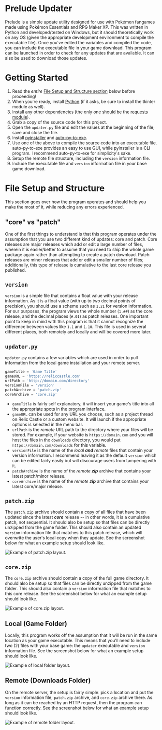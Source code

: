 

# Prelude Updater
Prelude is a simple update utility designed for use with Pokémon fangames made using Pokémon Essentials and RPG Maker XP. This was written in Python and developed/tested on Windows, but it should theoretically work on any OS (given the appropriate development environment to compile the executable file). Once you've edited the variables and compiled the code, you can include the executable file in your game download. This program can be launched in order to check for any updates that are available. It can also be used to download those updates.

# Getting Started
1. Read the *entire* [File Setup and Structure section](#file-setup-and-structure) below before proceeding!
1. When you're ready, install [Python](https://www.python.org/downloads/) (if it asks, be sure to install the tkinter module as well).
1. Install any other dependencies (the only one should be the [requests module](https://docs.python-requests.org/en/latest/user/install/#install)).
1. Grab a copy of the source code for this project.
1. Open the `updater.py` file and edit the values at the beginning of the file; save and close the file.
1. Install [pyinstaller](https://pyinstaller.readthedocs.io/en/stable/installation.html) and [auto-py-to-exe](https://pypi.org/project/auto-py-to-exe/).
1. Use one of the above to compile the source code into an executable file. auto-py-to-exe provides an easy to use GUI, while pyinstaller is a CLI program. I recommend auto-py-to-exe for simplicity's sake.
1. Setup the remote file structure, including the `version` information file.
1. Include the executable file and `version` information file in your base game download.

# File Setup and Structure
This section goes over how the program operates and should help you make the most of it, while reducing any errors experienced.

## "core" vs "patch"
One of the first things to understand is that this program operates under the assumption that you use two different kind of updates: core and patch. Core releases are major releases which add or edit a large number of files, wherein it is easier/better to assume that you need to ship the whole game package again rather than attempting to create a patch download. Patch releases are minor releases that add or edit a smaller number of files; additionally, this type of release is cumulative to the last core release you published.

## `version`
`version` is a simple file that contains a float value with your release information. As it is a float value (with up to two decimal points of precision), you should use a scheme such as `1.21` for version information. For our purposes, the program views the whole number (`1.##`) as the core release, and the decimal places (`#.01`) as patch releases. One important point to keep in mind with this program is that it cannot recognize the difference between values like `1.1` and `1.10`. This file is used in several different places, both remotely and locally and will be covered more later.

## `updater.py`
`updater.py` contains a few variables which are used in order to pull information from the local game installation and your remote server.

```Python
gameTitle = 'Game Title'
gameURL = 'https://reliccastle.com'
urlPath = 'http://domain.com/directory'
versionFile = 'version'
patchArchive = 'patch.zip'
coreArchive = 'core.zip'
```

* `gameTitle` is fairly self explanatory, it will insert your game's title into all the appropriate spots in the program interface.
* `gameURL` can be used for any URL you choose, such as a project thread on Relic Castle or a custom website. It will launch if the appropriate options is selected in the menu bar.
* `urlPath` is the *remote* URL path to the directory where your files will be stored. For example, if your website is `https://domain.com` and you will host the files in the `downloads` directory, you would put `https://domain.com/downloads` for this variable.
* `versionFile` is the name of the *local* ***and*** *remote* files that contain your version information. I recommend leaving it as the default `version` which can be edited fairly easily but will discourage users from tampering with it.
* `patchArchive` is the name of the *remote* ***zip*** archive that contains your latest patch/minor release.
* `coreArchive` is the name of the *remote* ***zip*** archive that contains your latest core/major release.

## `patch.zip`
The `patch.zip` archive should contain a copy of all files that have been updated since the latest ***core*** release -- in other words, it is a cumulative patch, not sequential. It should also be setup so that files can be directly unzipped from the game folder. This should also contain an updated `version` information file that matches to this patch release, which will overwrite the user's local copy when they update. See the screenshot below for what an example setup should look like.

![Example of patch.zip layout.](https://media.ariastudio.dev/misc/prelude-patch.png)

## `core.zip`
The `core.zip` archive should contain a copy of the full game directory. It should also be setup so that files can be directly unzipped from the game folder. This should also contain a `version` information file that matches to this core release. See the screenshot below for what an example setup should look like.

![Example of core.zip layout.](https://media.ariastudio.dev/misc/prelude-core.png)

## Local (Game Folder)
Locally, this program works off the assumption that it will be run in the same location as your game executable. This means that you'll need to include two (2) files with your base game: the `updater` executable and `version` information file. See the screenshot below for what an example setup should look like.

![Example of local folder layout.](https://media.ariastudio.dev/misc/prelude-local.png)

## Remote (Downloads Folder)
On the remote server, the setup is fairly simple: pick a location and put the `version` information file, `patch.zip` archive, and `core.zip` archive there. As long as it can be reached by an HTTP request, then the program can function correctly. See the screenshot below for what an example setup should look like.

![Example of remote folder layout.](https://media.ariastudio.dev/misc/prelude-remote.png)
